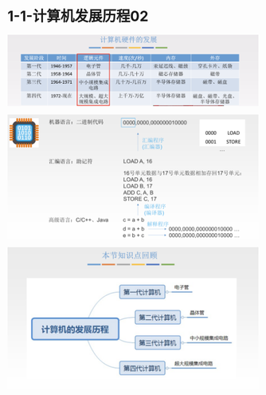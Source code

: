 # 1-1-计算机发展历程02



![](../../.gitbook/assets/image%20%28201%29.png)

![](../../.gitbook/assets/image%20%28141%29.png)

![](../../.gitbook/assets/image%20%281%29.png)

